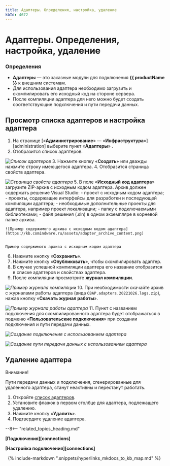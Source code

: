 ```yaml
---
title: Адаптеры. Определения, настройка, удаление
kbId: 4672
---
```


# Адаптеры. Определения, настройка, удаление

### Определения

- **Адаптеры** — это заказные модули для подключения **{{ productName }}** к внешним системам.
- Для использования адаптера необходимо загрузить и скомпилировать его исходный код на стороне сервера.
- После компиляции адаптера для него можно будет создать соответствующие подключения и пути передачи данных.

## Просмотр списка адаптеров и настройка адаптера

1. На странице [«**Администрирование**» — «**Инфраструктура**»][administration] выберите пункт «**Адаптеры**» *‌*.
2. Отобразится список адаптеров.

_![Список адаптеров](https://kb.comindware.ru/assets/adapter_list.png)_
3. Нажмите кнопку «**Создать**» или дважды нажмите строку имеющегося адаптера.
4. Отобразится страница свойств адаптера.

_![Страница свойств адаптера](https://kb.comindware.ru/assets/adapter_properties.png)_
5. В поле «**Исходный код адаптера**» загрузите ZIP-архив с исходным кодом адаптера. Архив должен содержать решение Visual Studio:
    - проект с исходным кодом адаптера;
    - проекты, содержащие интерфейсы для разработки и последующей компиляции адаптера;
    - необходимые дополнительные проекты для адаптера, например проект локализации;
    - папку с подключаемыми библиотеками;
    - файл решения (.sln) в одном экземпляре в корневой папке архива.
    
    ![Пример содержимого архива с исходным кодом адаптера](https://kb.comindware.ru/assets/adapter_archive_content.png)
    
    
    Пример содержимого архива с исходным кодом адаптера
6. Нажмите кнопку «**Сохранить**».
7. Нажмите кнопку «**Опубликовать**», чтобы скомпилировать адаптер.
8. В случае успешной компиляции адаптера его название отобразится в списке адаптеров и свойствах адаптера.
9. После компиляции просмотрите **журнал компиляции**.

_![Пример журнала компиляции](https://kb.comindware.ru/assets/adapter_compilation_log.png)_
10. При необходимости скачайте архив с журналами работы адаптера (вида `CBAP.adapters.20221026.logs.zip`), нажав кнопку «**Скачать журнал работы**».

_![Пример журнала работы адаптера](https://kb.comindware.ru/assets/adapter_execution_log.png)_
11. Пункт с названием подключения для скомпилированного адаптера будет отображаться в подменю «**Пользовательские подключения**» при создании подключения и пути передачи данных.

_![Создание подключения с использованием адаптера](https://kb.comindware.ru/assets/adapter_custom_connection_create_menu.png)_

_![Создание пути передачи данных с использованием адаптера](https://kb.comindware.ru/assets/adapters_custom_communication_route_create_menu.png)_

## Удаление адаптера

Внимание!

Пути передачи данных и подключения, сгенерированные для удаленного адаптера, станут неактивны и перестанут работать.

1. Откройте [список адаптеров](https://kb.comindware.ru/secure/%d0%90%d0%b4%d0%b0%d0%bf%d1%82%d0%b5%d1%80%d1%8b-2181.html#mcetoc_1gjrhsm391).
2. Установите флажок в первом столбце для адаптера, подлежащего удалению.
3. Нажмите кнопку «**Удалить**».
4. Подтвердите удаление адаптера.

--8<-- "related_topics_heading.md"

**[Подключения][connections]**

**[Настройка подключения][connections]**



 
{% include-markdown ".snippets/hyperlinks_mkdocs_to_kb_map.md" %}

